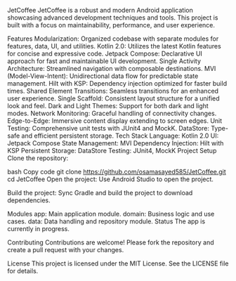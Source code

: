 JetCoffee
JetCoffee is a robust and modern Android application showcasing advanced development techniques and tools. This project is built with a focus on maintainability, performance, and user experience.

Features
Modularization: Organized codebase with separate modules for features, data, UI, and utilities.
Kotlin 2.0: Utilizes the latest Kotlin features for concise and expressive code.
Jetpack Compose: Declarative UI approach for fast and maintainable UI development.
Single Activity Architecture: Streamlined navigation with composable destinations.
MVI (Model-View-Intent): Unidirectional data flow for predictable state management.
Hilt with KSP: Dependency injection optimized for faster build times.
Shared Element Transitions: Seamless transitions for an enhanced user experience.
Single Scaffold: Consistent layout structure for a unified look and feel.
Dark and Light Themes: Support for both dark and light modes.
Network Monitoring: Graceful handling of connectivity changes.
Edge-to-Edge: Immersive content display extending to screen edges.
Unit Testing: Comprehensive unit tests with JUnit4 and MockK.
DataStore: Type-safe and efficient persistent storage.
Tech Stack
Language: Kotlin 2.0
UI: Jetpack Compose
State Management: MVI
Dependency Injection: Hilt with KSP
Persistent Storage: DataStore
Testing: JUnit4, MockK
Project Setup
Clone the repository:

bash
Copy code
git clone https://github.com/osamasayed585/JetCoffee.git
cd JetCoffee
Open the project: Use Android Studio to open the project.

Build the project: Sync Gradle and build the project to download dependencies.

Modules
app: Main application module.
domain: Business logic and use cases.
data: Data handling and repository module.
Status
The app is currently in progress.

Contributing
Contributions are welcome! Please fork the repository and create a pull request with your changes.

License
This project is licensed under the MIT License. See the LICENSE file for details.